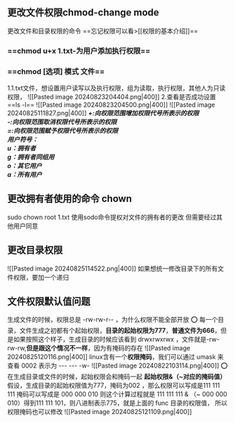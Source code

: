 ## 更改文件权限chmod-change mode
更改文件和目录权限的命令 ==忘记权限可以看>[[权限的基本介绍]]==
### ==chmod u+x 1.txt-为用户添加执行权限==
### ==chmod [选项] 模式 文件==
1.1.txt文件，想设置用户读写以及执行权限，组为读取，执行权限，其他人为只读权限，
![[Pasted image 20240823204404.png|400]]
2.查看是否成功设置 ==ls -l==
![[Pasted image 20240823204500.png|400]]
![[Pasted image 20240825111827.png|400]]
_**+:向权限范围增加权限代号所表示的权限  
-:向权限范围取消权限代号所表示的权限  
=:向权限范围赋予权限代号所表示的权限  
用户符号：  
u：拥有者  
g：拥有者同组用  
o：其它用户  
a：所有用户**_

## 更改拥有者使用的命令 chown
sudo chown root 1.txt  使用sodo命令提权对文件的拥有者的更改
但需要经过其他用户同意
## 更改目录权限
![[Pasted image 20240825114522.png|400]]
如果想统一修改目录下的所有文件权限，要加一个递归

## 文件权限默认值问题
生成文件的时候，权限总是 -rw-rw-r-- ，为什么权限不能全部开放
⭕️ 每一个目录，文件生成之初都有个起始权限，**目录的起始权限为777**，**普通文件为666**，但是如果按照这个样子，生成目录的时候应该看到 drwxrwxrwx ，文件就是-rw-rw-rw,**但是跟这个情况不一样**，因为有掩码的存在
![[Pasted image 20240825120116.png|400]]
linux含有一个**权限掩码**，我们可以通过 umask 来查看 0002 表示为 --- --- -w-
![[Pasted image 20240822103114.png|400]]
⭕️ 在生成目录或文件的时候，起始权限会和掩码一起 **起始权限&（~对应的掩码值）**
假设，生成目录的起始权限值为777，掩码为002 ，那么权限可以写成是111 111 111 掩码可以写成是 000 000 010 则这个计算过程就是 111 111 111 & （~ 000 000 010）得到111 111 101，则八进制表示775，就是上面的 func 目录的权限值，
所以权限掩码也可以修改
![[Pasted image 20240825121109.png|400]]

